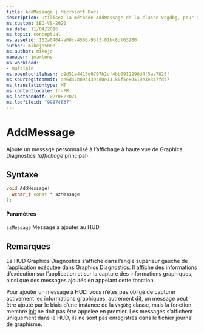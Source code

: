 ```yaml
---
title: AddMessage | Microsoft Docs
description: Utilisez la méthode AddMessage de la classe Vsgdbg, pour ajouter un message personnalisé à l’affichage de Head-Up Graphics Diagnostics (HUD).
ms.custom: SEO-VS-2020
ms.date: 11/04/2016
ms.topic: conceptual
ms.assetid: 102a0404-a00c-4566-93f3-01bc8df63280
author: mikejo5000
ms.author: mikejo
manager: jmartens
ms.workload:
- multiple
ms.openlocfilehash: d9d51e4415d9707b2df4bb0912290d4f5aa7825f
ms.sourcegitcommit: ae6d47b09a439cd0e13180f5e89510e3e347fd47
ms.translationtype: MT
ms.contentlocale: fr-FR
ms.lasthandoff: 02/08/2021
ms.locfileid: "99874637"
---
```

# <a name="addmessage"></a>AddMessage
Ajoute un message personnalisé à l’affichage à haute vue de Graphics Diagnostics *(affichage* principal).

## <a name="syntax"></a>Syntaxe

```C++
void AddMessage(
  wchar_t const * szMessage
);
```

#### <a name="parameters"></a>Paramètres
 `szMessage` Message à ajouter au HUD.

## <a name="remarks"></a>Remarques
 Le HUD Graphics Diagnostics s’affiche dans l’angle supérieur gauche de l’application exécutée dans Graphics Diagnostics. Il affiche des informations d’exécution sur l’application et sur la capture des informations graphiques, ainsi que des messages ajoutés en appelant cette fonction.

 Pour ajouter un message à HUD, vous n’êtes pas obligé de capturer activement les informations graphiques, autrement dit, un message peut être ajouté par le biais d’une instance de la `VsgDbg` classe, mais la fonction membre [init](init.md) ne doit pas être appelée en premier. Les messages s’affichent uniquement dans le HUD, ils ne sont pas enregistrés dans le fichier journal de graphisme.